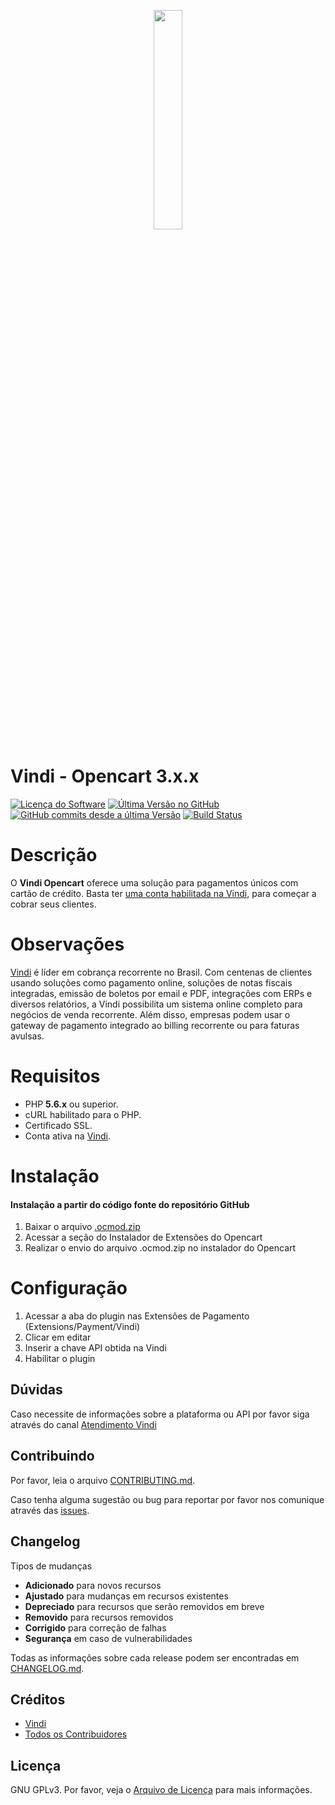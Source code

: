 <p align="center"><img src ="https://theme.zdassets.com/theme_assets/494154/baff07fc755fee5daf2e4a0f42b4552cad1ed68e.png" width="30%" height="30%" /></p>

##
# Vindi - Opencart 3.x.x

[![Licença do Software][badge-license]](LICENSE)
[![Última Versão no GitHub][badge-versionGitHub]][link-GitHub-release]
[![GitHub commits desde a última Versão][badge-versionGitHub-commits]][link-GitHub-release]
[![Build Status](https://semaphoreci.com/api/v1/vindi/vindi-opencart3/branches/master/shields_badge.svg)](https://semaphoreci.com/vindi/vindi-opencart3)

# Descrição
O **Vindi Opencart** oferece uma solução para pagamentos únicos com cartão de crédito. Basta ter [uma conta habilitada na Vindi](https://app.vindi.com.br/prospects/new), para começar a cobrar seus clientes.

# Observações
 [Vindi](http://www.vindi.com.br/) é líder em cobrança recorrente no Brasil. Com centenas de clientes usando soluções como pagamento online, soluções de notas fiscais integradas, emissão de boletos por email e PDF, integrações com ERPs e diversos relatórios, a Vindi possibilita um sistema online completo para negócios de venda recorrente. Além disso, empresas podem usar o gateway de pagamento integrado ao billing recorrente ou para faturas avulsas.

# Requisitos
- PHP **5.6.x** ou superior.
- cURL habilitado para o PHP.
- Certificado SSL.
- Conta ativa na [Vindi](https://www.vindi.com.br "Vindi").


# Instalação
#### Instalação a partir do código fonte do repositório GitHub
1. Baixar o arquivo [.ocmod.zip](https://github.com/vindi/vindi-opencart3/releases/latest/download/vindi.ocmod.zip)
1. Acessar a seção do Instalador de Extensões do Opencart
1. Realizar o envio do arquivo .ocmod.zip no instalador do Opencart

# Configuração
1. Acessar a aba do plugin nas Extensões de Pagamento (Extensions/Payment/Vindi)
1. Clicar em editar
1. Inserir a chave API obtida na Vindi
1. Habilitar o plugin

## Dúvidas
Caso necessite de informações sobre a plataforma ou API por favor siga através do canal [Atendimento Vindi](http://atendimento.vindi.com.br/hc/pt-br)

## Contribuindo
Por favor, leia o arquivo [CONTRIBUTING.md](CONTRIBUTING.md).

Caso tenha alguma sugestão ou bug para reportar por favor nos comunique através das [issues](./issues).

## Changelog
Tipos de mudanças
- **Adicionado** para novos recursos
- **Ajustado** para mudanças em recursos existentes
- **Depreciado** para recursos que serão removidos em breve
- **Removido** para recursos removidos
- **Corrigido** para correção de falhas
- **Segurança** em caso de vulnerabilidades

Todas as informações sobre cada release podem ser encontradas em [CHANGELOG.md](CHANGELOG.md).
## Créditos
- [Vindi](https://github.com/vindi)
- [Todos os Contribuidores](https://github.com/vindi/vindi-opencart3/graphs/contributors)

## Licença
GNU GPLv3. Por favor, veja o [Arquivo de Licença](LICENSE) para mais informações.

[badge-license]: https://img.shields.io/badge/license-GPLv3-blue.svg
[badge-versionGitHub]: https://img.shields.io/github/release/vindi/vindi-opencart3.svg
[badge-versionGitHub-commits]:  https://img.shields.io/github/commits-since/vindi/vindi-opencart3/latest.svg


[link-GitHub-release]: https://github.com/vindi/vindi-opencart3/releases

